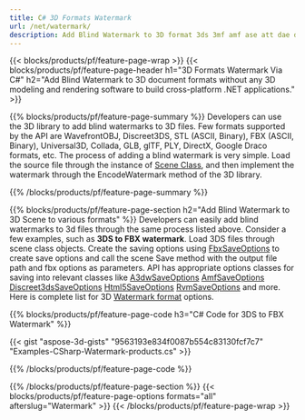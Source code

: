 ```yaml
---
title: C# 3D Formats Watermark
url: /net/watermark/
description: Add Blind Watermark to 3D format 3ds 3mf amf ase att dae drc dxf fbx gltf jt obj ply rvm stl u3d usdz usd vrml x via .NET library using a few lines of C# code.
---
```


{{< blocks/products/pf/feature-page-wrap >}}
{{< blocks/products/pf/feature-page-header h1="3D Formats Watermark Via C#" h2="Add Blind Watermark to 3D document formats without any 3D modeling and rendering software to build cross-platform .NET applications." >}}

{{% blocks/products/pf/feature-page-summary %}}
Developers can use the 3D library to add blind watermarks to 3D files. Few formats supported by the API are WavefrontOBJ, Discreet3DS, STL (ASCII, Binary), FBX (ASCII, Binary), Universal3D, Collada, GLB, glTF, PLY, DirectX, Google Draco formats, etc. The process of adding a blind watermark is very simple. Load the source file through the instance of [Scene Class](https://apireference.aspose.com/3d/net/aspose.threed/scene), and then implement the watermark through the EncodeWatermark method of the 3D library.

{{% /blocks/products/pf/feature-page-summary  %}}

{{% blocks/products/pf/feature-page-section  h2="Add Blind Watermark to 3D Scene to various formats" %}}
Developers can easily add blind watermarks to 3d files through the same process listed above. Consider a few examples, such as **3DS to FBX watermark**. Load 3DS files through scene class objects. Create the saving options using [FbxSaveOptions](https://apireference.aspose.com/3d/net/aspose.threed.formats/fbxSaveOptions) to create save options and call the scene Save method with the output file path and fbx options as parameters. API has appropriate options classes for saving into relevant classes like [A3dwSaveOptions](https://apireference.aspose.com/3d/net/aspose.threed.formats/a3dwsaveoptions)  [AmfSaveOptions](https://apireference.aspose.com/3d/net/aspose.threed.formats/amfsaveoptions)  [Discreet3dsSaveOptions](https://apireference.aspose.com/3d/net/aspose.threed.formats/discreet3dssaveoptions)  [Html5SaveOptions](https://apireference.aspose.com/3d/net/aspose.threed.formats/html5saveoptions) [RvmSaveOptions](https://apireference.aspose.com/3d/net/aspose.threed.formats/rvmsaveoptions) and more. Here is complete list for 3D [Watermark format](https://apireference.aspose.com/3d/net/aspose.threed.formats) options.

{{% blocks/products/pf/feature-page-code h3="C# Code for 3DS to FBX Watermark" %}}

{{< gist "aspose-3d-gists" "9563193e834f0087b554c83130fcf7c7" "Examples-CSharp-Watermark-products.cs" >}}

{{% /blocks/products/pf/feature-page-code  %}}

{{% /blocks/products/pf/feature-page-section %}}
{{< blocks/products/pf/feature-page-options formats="all" afterslug="Watermark" >}}
{{< /blocks/products/pf/feature-page-wrap >}}
